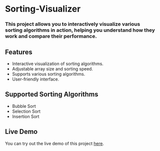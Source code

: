 # Sorting-Visualizer
### This project allows you to interactively visualize various sorting algorithms in action, helping you understand how they work and compare their performance.
## Features
- Interactive visualization of sorting algorithms.
- Adjustable array size and sorting speed.
- Supports various sorting algorithms.
- User-friendly interface.
## Supported Sorting Algorithms
- Bubble Sort
- Selection Sort
- Insertion Sort
## Live Demo
You can try out the live demo of this project [here](https://rad-daffodil-a56296.netlify.app).

